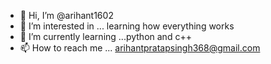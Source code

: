 - 👋 Hi, I’m @arihant1602
- 👀 I’m interested in ... learning how everything works
- 🌱 I’m currently learning ...python and c++
- 📫 How to reach me ... arihantpratapsingh368@gmail.com

<!---
arihant1602/arihant1602 is a ✨ special ✨ repository because its `README.md` (this file) appears on your GitHub profile.
You can click the Preview link to take a look at your changes.
--->
